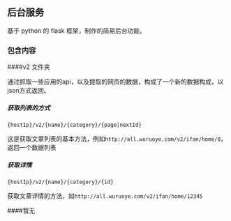 ## 后台服务

基于 python 的 flask 框架，制作的简易后台功能。

### 包含内容

####v2 文件夹

通过抓取一些应用的api，以及提取的网页的数据，构成了一个新的数据构成，以json方式返回。

##### 获取列表的方式

`{hostIp}/v2/{name}/{category}/{page|nextId}`

这是获取文章列表的基本方法，例如`http://all.wuruoye.com/v2/ifan/home/0`，返回一个数据列表

##### 获取详情

`{hostIp}/v2/{name}/{category}/{id}`

获取文章详情的方法，如`http://all.wuruoye.com/v2/ifan/home/12345`

####暂无